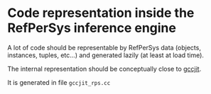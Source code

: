 # Code representation inside the RefPerSys inference engine

A lot of code should be representable by RefPerSys data (objects,
instances, tuples, etc...) and generated lazily (at least at load
time).

The internal representation should be conceptually close to
[gccjit](https://gcc.gnu.org/onlinedocs/jit/).

It is generated in file `gccjit_rps.cc` 